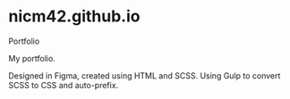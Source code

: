 # nicm42.github.io
Portfolio

My portfolio.

Designed in Figma, created using HTML and SCSS. Using Gulp to convert SCSS to CSS and auto-prefix.
